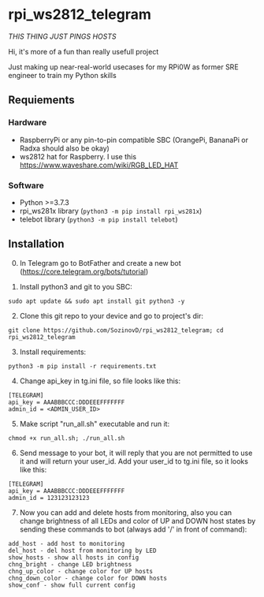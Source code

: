 # rpi_ws2812_telegram

*THIS THING JUST PINGS HOSTS*

Hi, it's more of a fun than really usefull project

Just making up near-real-world usecases for my RPi0W as former SRE engineer to train my Python skills

## Requiements

### Hardware
* RaspberryPi or any pin-to-pin compatible SBC (OrangePi, BananaPi or Radxa should also be okay)
* ws2812 hat for Raspberry. I use this https://www.waveshare.com/wiki/RGB_LED_HAT
### Software
* Python >=3.7.3
* rpi_ws281x library (`python3 -m pip install rpi_ws281x`)
* telebot library (`python3 -m pip install telebot`)

## Installation

0. In Telegram go to BotFather and create a new bot (https://core.telegram.org/bots/tutorial)

1. Install python3 and git to you SBC:

`sudo apt update && sudo apt install git python3 -y`

2. Clone this git repo to your device and go to project's dir:

`git clone https://github.com/SozinovD/rpi_ws2812_telegram; cd rpi_ws2812_telegram`

3. Install requirements:

`python3 -m pip install -r requirements.txt`

4. Change api_key in tg.ini file, so file looks like this:

```
[TELEGRAM]
api_key = AAABBBCCC:DDDEEEFFFFFFF
admin_id = <ADMIN_USER_ID>
```

5. Make script "run_all.sh" executable and run it:

`chmod +x run_all.sh; ./run_all.sh`

6. Send message to your bot, it will reply that you are not permitted to use it and will return your user_id. Add your user_id to tg.ini file, so it looks like this:

```
[TELEGRAM]
api_key = AAABBBCCC:DDDEEEFFFFFFF
admin_id = 123123123123
```

7. Now you can add and delete hosts from monitoring, also you can change brightness of all LEDs and color of UP and DOWN host states by sending these commands to bot (always add '/' in front of command):

```
add_host - add host to monitoring
del_host - del host from monitoring by LED
show_hosts - show all hosts in config
chng_bright - change LED brightness
chng_up_color - change color for UP hosts
chng_down_color - change color for DOWN hosts
show_conf - show full current config
```
